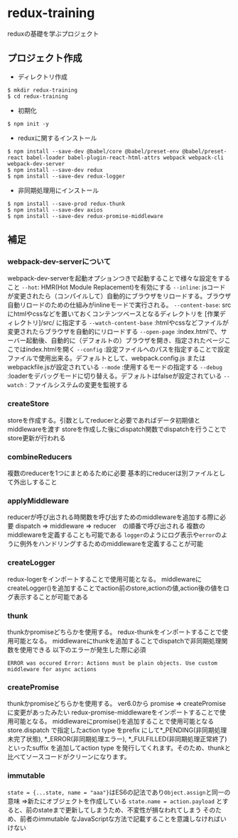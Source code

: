 # redux-training
reduxの基礎を学ぶプロジェクト

## プロジェクト作成
- ディレクトリ作成
```
$ mkdir redux-training
$ cd redux-training
```
- 初期化
```
$ npm init -y
```
- reduxに関するインストール
```
$ npm install --save-dev @babel/core @babel/preset-env @babel/preset-react babel-loader babel-plugin-react-html-attrs webpack webpack-cli webpack-dev-server
$ npm install --save-dev redux
$ npm install --save-dev redux-logger
```
- 非同期処理用にインストール
```
$ npm install --save-prod redux-thunk
$ npm install --save-dev axios
$ npm install --save-dev redux-promise-middleware
```


## 補足
### webpack-dev-serverについて
webpack-dev-serverを起動オプションつきで起動することで様々な設定をすること
`--hot`: HMR(Hot Module Replacement)を有効にする
`--inline`: jsコードが変更されたら（コンパイルして）自動的にブラウザをリロードする。ブラウザ自動リロードのための仕組みがinlineモードで実行される。
`--content-base`: srcにhtmlやcssなどを置いておくコンテンツベースとなるディレクトリを [作業ディレクトリ]/src/ に指定する
`--watch-content-base` :htmlやcssなどファイルが変更されたらブラウザを自動的にリロードする
`--open-page` :index.htmlで、サーバー起動後、自動的に（デフォルトの）ブラウザを開き、指定されたページここではindex.htmlを開く
`--config` :設定ファイルへのパスを指定することで設定ファイルで使用出来る。デフォルトとして、webpack.config.js または webpackfile.jsが設定されている
`--mode` :使用するモードの指定する
`--debug` :loaderをデバッグモードに切り替える。デフォルトはfalseが設定されている
`--watch` : ファイルシステムの変更を監視する

### createStore
storeを作成する。引数としてreducerと必要であればデータ初期値とmiddlewareを渡す
storeを作成した後にdispatch関数でdispatchを行うことでstore更新が行われる

### combineReducers
複数のreducerを1つにまとめるために必要
基本的にreducerは別ファイルとして外出しすること

### applyMiddleware
reducerが呼び出される時関数を呼び出すためのmiddlewareを追加する際に必要
dispatch => middleware => reducer　の順番で呼び出される
複数のmiddlewareを定義することも可能である
`logger`のようにログ表示や`error`のように例外をハンドリングするためのmiddlewareを定義することが可能

### createLogger
redux-logerをインポートすることで使用可能となる。
middlewareにcreateLogger()を追加することでaction前のstore,actionの値,action後の値をログ表示することが可能である

### thunk
thunkかpromiseどちらかを使用する。
redux-thunkをインポートすることで使用可能となる。
middlewareにthunkを追加することでdispatchで非同期処理関数を使用できる
以下のエラーが発生した際に必須
```
ERROR was occured Error: Actions must be plain objects. Use custom middleware for async actions
```

### createPromise
thunkかpromiseどちらかを使用する。
ver6.0から promise => createPromiseに変更があったみたい
redux-promise-middlewareをインポートすることで使用可能となる。
middlewareにpromise()を追加することで使用可能となる
store.dispatch で指定したaction type をprefix にして*_PENDING(非同期処理未完了状態), *_ERROR(非同期処理エラー), *_FULFILLED(非同期処理正常終了) といったsuffix を追加してaction type を発行してくれます。そのため、thunkと比べてソースコードがクリーンになります。

### immutable
`state = {...state, name = "aaa"}`はES6の記法であり`Object.assign`と同一の意味 =>新たにオブジェクトを作成している
`state.name = action.payload` とすると、前のstateまで更新してしまうため、不変性が損なわれてしまう
そのため、前者のimmutable なJavaScriptな方法で記載することを意識しなければいけない
